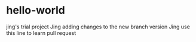 # hello-world
jing's trial project
Jing adding changes to the new branch version
Jing use this line to learn pull request
